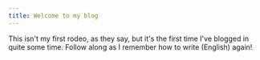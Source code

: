 ```yaml
---
title: Welcome to my blog
---
```


This isn't my first rodeo, as they say, but it's the first time I've blogged in quite some time.  Follow along as I remember how to write (English) again!
